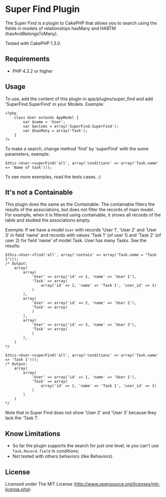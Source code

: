 # Super Find Plugin

The Super Find is a plugin to CakePHP that allows you to search using the fields in models of relationships hasMany and HABTM (hasAndBelongsToMany).

Tested with CakePHP 1.3.0.

## Requirements

- PHP 4.3.2 or higher

## Usage

To use, add the content of this plugin in app/plugins/super_find and add 'SuperFind.SuperFind' in your Models. Exemple:

	<?php
		class User extends AppModel {
			var $name = 'User';
			var $actsAs = array('SuperFind.SuperFind');
			var $hasMany = array('Task');
		}
	?>

To make a search, change method 'find' by 'superFind' with the some parameters, exemple:

	$this->User->superFind('all', array('conditions' => array('Task.name' => 'Name of task')));

To see more exemples, read the tests cases. :)

## It's not a Containable

This plugin does the same as the Containable. The containable filters the results of the associations, but does not filter the records of main model. For example, when it is filtered using containable, it shows all records of the table and studied the associations empty.

Exemple: If we have a model `User` with records 'User 1', 'User 2' and 'User 3' in field 'name' and records with values 'Task 1' (of user 1) and 'Task 2' (of user 2) for field 'name' of model Task. User has many Tasks. See the results:

	$this->User->find('all', array('contain' => array('Task.name = "Task 1")));
	/* Output:
		array(
			array(
				'User' => array('id' => 1, 'name' => 'User 1'),
				'Task' => array(
					array('id' => 1, 'name' => 'Task 1', 'user_id' => 1)
				)
			),
			array(
				'User' => array('id' => 2, 'name' => 'User 2'),
				'Task' => array(
				)
			),
			array(
				'User' => array('id' => 3, 'name' => 'User 3'),
				'Task' => array(
				)
			),
		)
	*/

	$this->User->superFind('all', array('conditions' => array('Task.name' => 'Task 1')));
	/* Output:
		array(
			array(
				'User' => array('id' => 1, 'name' => 'User 1'),
				'Task' => array(
					array('id' => 1, 'name' => 'Task 1', 'user_id' => 1)
				)
			)
		)
	*/

Note that in Super Find does not show 'User 2' and 'User 3' because they lack the 'Task 1'.

## Know Limitations

- So far the plugin supports the search for just one level, ie you can't use `Task.Record.field` in conditions;
- Not tested with others behaviors (like Behaviors).

## License

Licensed under The MIT License (http://www.opensource.org/licenses/mit-license.php).